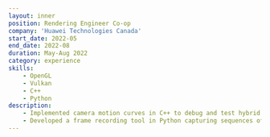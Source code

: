 ```yaml
---
layout: inner
position: Rendering Engineer Co-op
company: 'Huawei Technologies Canada'
start_date: 2022-05
end_date: 2022-08
duration: May-Aug 2022
category: experience
skills: 
    - OpenGL 
    - Vulkan
    - C++
    - Python
description:
    - Implemented camera motion curves in C++ to debug and test hybrid ray tracing/rasterization research.
    - Developed a frame recording tool in Python capturing sequences of rendered frames, running in parallel with the graphic pipeline on GPU.
---
```

